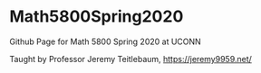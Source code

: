 # Math5800Spring2020
Github Page for Math 5800 Spring 2020 at UCONN

Taught by Professor Jeremy Teitlebaum, https://jeremy9959.net/
